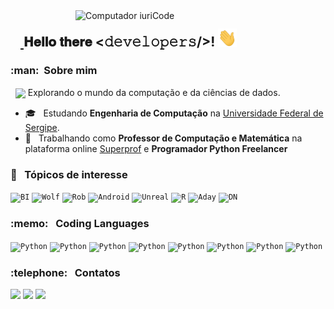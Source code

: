 <img src="https://raw.githubusercontent.com/MicaelliMedeiros/micaellimedeiros/master/image/computer-illustration.png" min-width="400px" max-width="400px" width="400px" align="right" alt="Computador iuriCode">
<p align="left">
<h2><a id="user-content--𝐇𝐞𝐥𝐥𝐨-𝐭𝐡𝐞𝐫𝐞-𝐟𝐞𝐥𝐥𝐨𝐰-𝚍𝚎𝚟𝚎𝚕𝚘𝚙𝚎𝚛𝚜-" class="anchor" aria-hidden="true" href="#-𝐇𝐞𝐥𝐥𝐨-𝐭𝐡𝐞𝐫𝐞-𝐟𝐞𝐥𝐥𝐨𝐰-𝚍𝚎𝚟𝚎𝚕𝚘𝚙𝚎𝚛𝚜-">
<svg class="octicon octicon-link" viewBox="0 0 16 16" version="1.1" width="16" height="16" aria-hidden="true">
</svg>
</a> 
<strong>𝐇𝐞𝐥𝐥𝐨 𝐭𝐡𝐞𝐫𝐞 &lt;𝚍𝚎𝚟𝚎𝚕𝚘𝚙𝚎𝚛𝚜/&gt;! </strong>
<img src="https://github.com/ABSphreak/ABSphreak/raw/master/gifs/Hi.gif" width="30px" style="max-width:100%;"></a></h2>
</p>
<p align="left"> 
  <h3> :man: &nbsp;Sobre mim </h3>

&nbsp;  <a href="#" alt="Dados">
<img src="https://www.globaltec.com.br/wp-content/uploads/2021/01/5ab1a21aaafa93397c0d6eedcb24731e-computer-laptop-icon-by-vexels.png" width="30px" align='center'></a> Explorando o mundo da computação e da ciências de dados.
- 🎓 &nbsp; Estudando **Engenharia de Computação** na <a href="www.ufs.br">Universidade Federal de Sergipe</a>.
- 💼 &nbsp; Trabalhando como **Professor de Computação e Matemática** na plataforma online <a href="https://www.superprof.com.br/">Superprof</a> e **Programador Python Freelancer**

</p>
<h3> 🤔 &nbsp; Tópicos de interesse </h3>

  <code><img height="30" src="https://img.shields.io/badge/-Power%20BI-171615?style=flat-square&labelColor=171615&logo=Power%20BI" alt="BI"/></code>
  <code><img height="30" src="https://img.shields.io/badge/-Wolfram%20Alpha-171615?style=flat-square&labelColor=171615&logo=Wolfram&logoColor=red" alt="Wolf"/></code>
  <code><img height="30" src="https://img.shields.io/badge/-Robotics-171615?style=flat-square&labelColor=171615&logo=Instructables&logoColor=yellow&logoWidth=40)" alt="Rob"/></code>
    <code><img height="30" src="https://img.shields.io/badge/-Mobile%20Dev.-171615?style=flat-square&labelColor=171615&logo=Android" alt="Android"/></code>
    <code><img height="30" src="https://img.shields.io/badge/-Game%20Dev.-171615?style=flat-square&labelColor=171615&logo=Unreal%20Engine" alt="Unreal"/></code>
    <code><img height="30" src="https://img.shields.io/badge/-R-171615?style=flat-square&labelColor=171615&logo=R&logoColor=blue" alt="R"/></code>
    <code><img height="30" src="https://img.shields.io/badge/-Hackaday-171615?style=flat-square&labelColor=171615&logo=Hackaday" alt="Aday"/></code>
    <code><img height="30" src="https://img.shields.io/badge/-Design%20Patterns-171615?style=flat-square&labelColor=171615&logo=Designer%20News" alt="DN"/></code>
<h3> :memo: &nbsp; Coding Languages </h3>

   <code><img height="30" src="https://img.shields.io/badge/-Python-171615?style=flat-square&labelColor=171615&logo=Python" alt="Python"/></code>
   <code><img height="30" src="https://img.shields.io/badge/-Javascript-171615?style=flat-square&labelColor=171615&logo=Javascript" alt="Python"/></code>
   <code><img height="30" src="https://img.shields.io/badge/-Java-171615?style=flat-square&labelColor=171615&logo=Java" alt="Python"/></code>
   <code><img height="30" src="https://img.shields.io/badge/-HTML5-171615?style=flat-square&labelColor=171615&logo=HTML5" alt="Python"/></code>
   <code><img height="30" src="https://img.shields.io/badge/-CSharp-171615?style=flat-square&labelColor=171615&logo=C%20Sharp" alt="Python"/></code>
   <code><img height="30" src="https://img.shields.io/badge/-C-171615?style=flat-square&logo=C&logoColor=blue" alt="Python"/></code>
   <code><img height="30" src="https://img.shields.io/badge/-Delphi-171615?style=flat-square&logo=Delphi&logoColor=red" alt="Python"/></code>
   <code><img height="30" src="https://img.shields.io/badge/-VBA-171615?style=flat-square&logo=Microsoft%20Excel" alt="Python"/></code>
   
<!--
<p align="left">
  💼 Ferramentas: <strong>Coloque as suas ferramentas de trabalho.</strong>
  
</p> -->

<p align="left">
  <h3> :telephone: &nbsp; Contatos</h3>
</p>
<p align="left">
  <a href="eduardo92005@gmail.com" alt="Gmail">
  <img height=30 src="https://img.shields.io/badge/-Gmail-FF0000?style=flat-square&labelColor=FF0000&logo=gmail&logoColor=white&link=eduardo92005@gmail.com" /></a>

  <a href="https://www.linkedin.com/in/carlos-eduardo-silva-4a5b59204/" alt="Linkedin">
  <img height=30 src="https://img.shields.io/badge/-Linkedin-0e76a8?style=flat-square&logo=Linkedin&logoColor=white&link=https://www.linkedin.com/in/carlos-eduardo-silva-4a5b59204/" /></a>

  <a href="https://api.whatsapp.com/send?phone=5579996100527&text=Telefone%20pessoal%20e%20profissional%20para%20contato!" alt="WhatsApp">
  <img height=30 src="https://img.shields.io/badge/-WhatsApp-25d366?style=flat-square&labelColor=25d366&logo=whatsapp&logoColor=white&link=https://api.whatsapp.com/send?phone=5579996100527&text=Telefone%20pessoal%20e%20profissional%20para%20contato!"/></a>

</p>  
